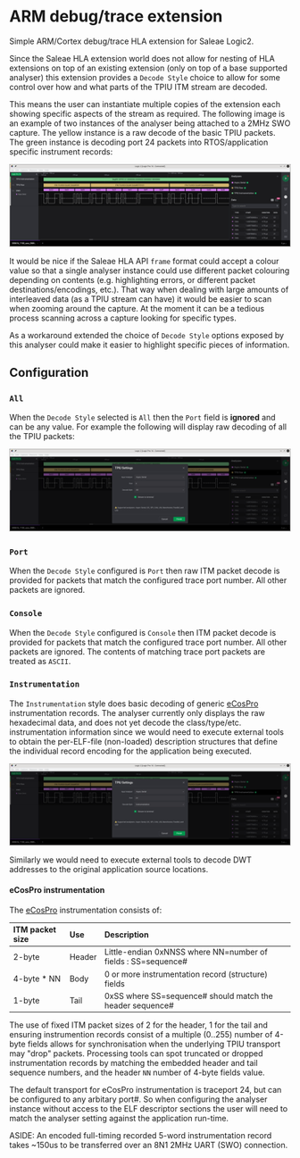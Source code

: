 # ARM debug/trace extension

Simple ARM/Cortex debug/trace HLA extension for Saleae Logic2.

Since the Saleae HLA extension world does not allow for nesting of HLA
extensions on top of an existing extension (only on top of a base
supported analyser) this extension provides a `Decode Style` choice to
allow for some control over how and what parts of the TPIU ITM stream
are decoded.

This means the user can instantiate multiple copies of the extension
each showing specific aspects of the stream as required. The following
image is an example of two instances of the analyser being attached to
a 2MHz SWO capture. The yellow instance is a raw decode of the basic
TPIU packets. The green instance is decoding port 24 packets into
RTOS/application specific instrument records:

![instrumentation](docs/tpiu_port24_instrumentation.png "instrumentation")

It would be nice if the Saleae HLA API `frame` format could accept a
colour value so that a single analyser instance could use different
packet colouring depending on contents (e.g. highlighting errors, or
different packet destinations/encodings, etc.). That way when dealing
with large amounts of interleaved data (as a TPIU stream can have) it
would be easier to scan when zooming around the capture. At the moment
it can be a tedious process scanning across a capture looking for
specific types.

As a workaround extended the choice of `Decode Style` options exposed
by this analyser could make it easier to highlight specific pieces of
information.

## Configuration

### `All`

When the `Decode Style` selected is `All` then the `Port` field is
**ignored** and can be any value. For example the following will
display raw decoding of all the TPIU packets:

![config_raw](docs/config_tpiu_all.png "configure All raw")

### `Port`

When the `Decode Style` configured is `Port` then raw ITM packet
decode is provided for packets that match the configured trace port
number. All other packets are ignored.

### `Console`

When the `Decode Style` configured is `Console` then ITM packet decode
is provided for packets that match the configured trace port
number. All other packets are ignored. The contents of matching trace
port packets are treated as `ASCII`.

### `Instrumentation`

The `Instrumentation` style does basic decoding of generic
[eCosPro](https://www.ecoscentric.com/ecos/ecospro.shtml)
instrumentation records. The analyser currently only displays the raw
hexadecimal data, and does not yet decode the
class/type/etc. instrumentation information since we would need to
execute external tools to obtain the per-ELF-file (non-loaded)
description structures that define the individual record encoding for
the application being executed.

![config_instrumentation](docs/config_tpiu_port24_instrumentation.png "configure instrumentation")

Similarly we would need to execute external tools to decode DWT
addresses to the original application source locations.

#### eCosPro instrumentation

The [eCosPro](https://www.ecoscentric.com/ecos/ecospro.shtml)
instrumentation consists of:

ITM packet size | Use    | Description
:---------------|:-------|:-----------
2-byte          | Header | Little-endian 0xNNSS where NN=number of fields : SS=sequence#
4-byte * NN     | Body   | 0 or more instrumentation record (structure) fields
1-byte          | Tail   | 0xSS where SS=sequence# should match the header sequence#

The use of fixed ITM packet sizes of 2 for the header, 1 for the tail
and ensuring instrumention records consist of a multiple (0..255)
number of 4-byte fields allows for synchronisation when the underlying
TPIU transport may "drop" packets. Processing tools can spot truncated
or dropped instrumentation records by matching the embedded header and
tail sequence numbers, and the header `NN` number of 4-byte fields
value.

The default transport for eCosPro instrumentation is traceport 24, but
can be configured to any arbitary port#. So when configuring the
analyser instance without access to the ELF descriptor sections the
user will need to match the analyser setting against the application
run-time.

ASIDE: An encoded full-timing recorded 5-word instrumentation record
takes ~150us to be transferred over an 8N1 2MHz UART (SWO) connection.
